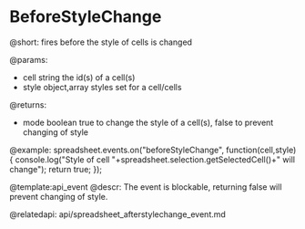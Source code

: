 BeforeStyleChange
=====================

@short: 
	fires before the style of cells is changed
    
@params:
- cell		string				the id(s) of a cell(s)
- style		object,array		styles set for a cell/cells


@returns:
- mode		boolean		true to change the style of a cell(s), false to prevent changing of style

@example:
spreadsheet.events.on("beforeStyleChange", function(cell,style){
console.log("Style of cell "+spreadsheet.selection.getSelectedCell()+" will change");
	return true;
});


@template:api_event
@descr:
The event is blockable, returning false will prevent changing of style.



@relatedapi:
	api/spreadsheet_afterstylechange_event.md

